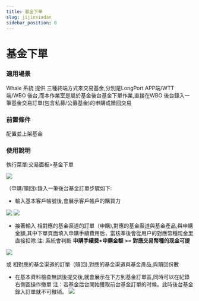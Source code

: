 ```yaml
---
title: 基金下單
slug: jijinxiadan
sidebar_position: 0
---
```



# 基金下單

### 適用場景

Whale 系統 提供 三種終端方式來交易基金,分別是LongPort APP端/WTT 端/WBO 後台,而本作業室是屬於基金後台基金下單作業,直接在WBO 後台錄入一筆基金交易訂單(包含私募/公募基金)的申購或贖回交易

### 前置條件

配置並上架基金

### 使用說明

執行菜單:交易面板&gt;基金下單

<img src="/assets/UCqtbpIXEoxtAkxzDO5c1IrvnNd.png"/>

（申購/贖回):錄入一筆後台基金訂單步驟如下:

- 輸入基本客戶帳號後,會展示客戶帳戶的購買力 

<img src="/assets/LigHbzMsYo69TRxJhTRcwA8qn0d.png"/>

<img src="/assets/LM6xb9L3poNFVAxb6oZcmBBunFf.png"/>

- 接著輸入 相對應的基金渠道的訂單（申購),對應的基金渠道與基金產品,與申購金額,其中下單頁面填入申購手續費用后，當核準後會從用户的對應幣種现金里直接扣除
    注:  系統會判斷 **申購手續费+申購金额 &gt;= 對應交易幣種的现金可提**
    
<img src="/assets/TLU3bz4Vao8QnRx1Xznc3j9Kncf.png"/>

或 相對應的基金渠道的訂單（贖回),對應的基金渠道與基金產品,與贖回份數

- 在基本資料檢查無誤後提交後,就會展示在下方到基金訂單區,同時可以在紀錄右側區操作撤單
    注：若基金后台開始獲取前台基金訂單的时候。此時後台基金錄入訂單就不可撤销。
    <img src="/assets/VL19beCHro7D73xS6N7cbpNvnge.png"/>

